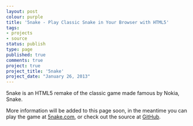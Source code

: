 ```yaml
---
layout: post
colour: purple
title: '5nake - Play Classic Snake in Your Browser with HTML5'
tags:
- projects
- source
status: publish
type: page
published: true
comments: true
project: true
project_title: '5nake'
project_date: "January 26, 2013"
---
```

5nake is an HTML5 remake of the classic game made famous by Nokia, Snake.

More information will be added to this page soon, in the meantime you can play the game at [5nake.com](http://5nake.com), or check out the source at [GitHub](https://github.com/ChrisMorrisOrg/5nake).
